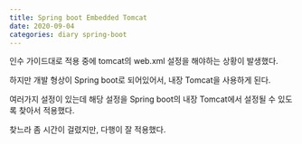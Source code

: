 ```yaml
---
title: Spring boot Embedded Tomcat
date: 2020-09-04
categories: diary spring-boot
---
```

인수 가이드대로 적용 중에 tomcat의 web.xml 설정을 해야하는 상황이 발생했다.

하지만 개발 형상이 Spring boot로 되어있어서, 내장 Tomcat을 사용하게 된다.

여러가지 설정이 있는데 해당 설정을 Spring boot의 내장 Tomcat에서 설정될 수 있도록 찾아서 적용했다.

찾느라 좀 시간이 걸렸지만, 다행이 잘 적용했다. 
